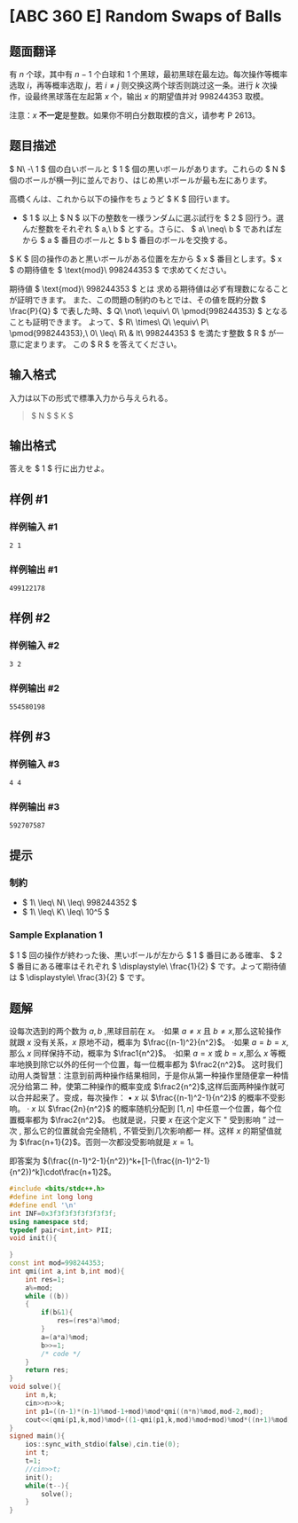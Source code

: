 # [ABC 360 E] Random Swaps of Balls

## 题面翻译

有 $n$ 个球，其中有 $n-1$ 个白球和 $1$ 个黑球，最初黑球在最左边。每次操作等概率选取 $i$，再等概率选取 $j$，若 $i\ne j$ 则交换这两个球否则跳过这一条。进行 $k$ 次操作，设最终黑球落在左起第 $x$ 个，输出 $x$ 的期望值并对 $998244353$ 取模。

注意：$x$ **不一定**是整数。如果你不明白分数取模的含义，请参考 P 2613。

## 题目描述

[problemUrl]: https://atcoder.jp/contests/abc360/tasks/abc360_e

$ N\ -\ 1 $ 個の白いボールと $ 1 $ 個の黒いボールがあります。これらの $ N $ 個のボールが横一列に並んでおり、はじめ黒いボールが最も左にあります。

高橋くんは、これから以下の操作をちょうど $ K $ 回行います。

- $ 1 $ 以上 $ N $ 以下の整数を一様ランダムに選ぶ試行を $ 2 $ 回行う。選んだ整数をそれぞれ $ a,\ b $ とする。さらに、 $ a\ \neq\ b $ であれば左から $ a $ 番目のボールと $ b $ 番目のボールを交換する。
 
$ K $ 回の操作のあと黒いボールがある位置を左から $ x $ 番目とします。$ x $ の期待値を $ \text{mod}\ 998244353 $ で求めてください。

   期待値 $ \text{mod}\ 998244353 $ とは  求める期待値は必ず有理数になることが証明できます。 また、この問題の制約のもとでは、その値を既約分数 $ \frac{P}{Q} $ で表した時、$ Q\ \not\ \equiv\ 0\ \pmod{998244353} $ となることも証明できます。 よって、$ R\ \times\ Q\ \equiv\ P\ \pmod{998244353},\ 0\ \leq\ R\ &amp; lt\ 998244353 $ を満たす整数 $ R $ が一意に定まります。 この $ R $ を答えてください。

## 输入格式

入力は以下の形式で標準入力から与えられる。

> $ N $ $ K $

## 输出格式

答えを $ 1 $ 行に出力せよ。

## 样例 #1

### 样例输入 #1

```
2 1
```

### 样例输出 #1

```
499122178
```

## 样例 #2

### 样例输入 #2

```
3 2
```

### 样例输出 #2

```
554580198
```

## 样例 #3

### 样例输入 #3

```
4 4
```

### 样例输出 #3

```
592707587
```

## 提示

### 制約

- $ 1\ \leq\ N\ \leq\ 998244352 $
- $ 1\ \leq\ K\ \leq\ 10^5 $
 
### Sample Explanation 1

$ 1 $ 回の操作が終わった後、黒いボールが左から $ 1 $ 番目にある確率、 $ 2 $ 番目にある確率はそれぞれ $ \displaystyle\ \frac{1}{2} $ です。よって期待値は $ \displaystyle\ \frac{3}{2} $ です。

## 题解
设每次选到的两个数为 $a,b$ ,黑球目前在 $x$。
·如果 $a\neq x$ 且 $b\neq x$,那么这轮操作就跟 $x$ 没有关系，$x$ 原地不动，概率为 $\frac{(n-1)^2}{n^2}$。
·如果 $a=b=x$,那么 $x$ 同样保持不动，概率为 $\frac1{n^2}$。
·如果 $a=x$ 或 $b=x$,那么 $x$ 等概率地换到除它以外的任何一个位置，每一位概率都为 $\frac2{n^2}$。
这时我们动用人类智慧：注意到前两种操作结果相同，于是你从第一种操作里随便拿一种情况分给第二
种，使第二种操作的概率变成 $\frac2{n^2}$,这样后面两种操作就可以合并起来了。变成，每次操作：
$\bullet$ $x$ 以 $\frac{(n-1)^2-1}{n^2}$ 的概率不受影响。
· $x$ 以 $\frac{2n}{n^2}$ 的概率随机分配到 $[1,n]$ 中任意一个位置，每个位置概率都为 $\frac2{n^2}$。
也就是说，只要 $x$ 在这个定义下 " 受到影响 ” 过一次 , 那么它的位置就会完全随机 , 不管受到几次影响都一 
样。这样 $x$ 的期望值就为 $\frac{n+1}{2}$。否则一次都没受影响就是 $x=1$。

即答案为 $(\frac{(n-1)^2-1}{n^2})^k+[1-(\frac{(n-1)^2-1}{n^2})^k]\cdot\frac{n+1}2$。

```cpp
#include <bits/stdc++.h>
#define int long long
#define endl '\n'
int INF=0x3f3f3f3f3f3f3f3f;
using namespace std;
typedef pair<int,int> PII;
void init(){
    
}
const int mod=998244353;
int qmi(int a,int b,int mod){
    int res=1;
    a%=mod;
    while ((b))
    {
        if(b&1){
            res=(res*a)%mod;
        }
        a=(a*a)%mod;
        b>>=1;
        /* code */
    }
    return res;
}
void solve(){
    int n,k;
    cin>>n>>k;
    int p1=((n-1)*(n-1)%mod-1+mod)%mod*qmi((n*n)%mod,mod-2,mod);
    cout<<(qmi(p1,k,mod)%mod+((1-qmi(p1,k,mod)%mod+mod)%mod*((n+1)%mod))%mod*qmi(2,mod-2,mod)+mod)%mod;
}
signed main(){
    ios::sync_with_stdio(false),cin.tie(0);
    int t;
    t=1;
    //cin>>t;
    init();
    while(t--){
        solve();
    }
}
```